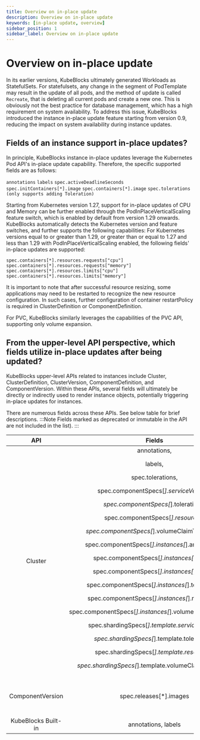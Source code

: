 ```yaml
---
title: Overview on in-place update
description: Overview on in-place update
keywords: [in-place update, overview]
sidebar_position: 1
sidebar_label: Overview on in-place update
---
```


# Overview on in-place update

In its earlier versions, KubeBlocks ultimately generated Workloads as StatefulSets. For statefulsets, any change in the segment of PodTemplate may result in the update of all pods, and  the method of update is called `Recreate`, that is deleting all current pods and create a new one. This is obviously not the best practice for database management, which has a high requirement on system availability.
To address this issue, KubeBlocks introduced the instance in-place update feature starting from version 0.9, reducing the impact on system availability during instance updates.

## Fields of an instance support in-place updates?
In principle, KubeBlocks instance in-place updates leverage the Kubernetes Pod API's in-place update capability. Therefore, the specific supported fields are as follows:

`annotations`
`labels`
`spec.activeDeadlineSeconds`
`spec.initContainers[*].image`
`spec.containers[*].image`
`spec.tolerations (only supports adding Toleration)`

Starting from Kubernetes version 1.27, support for in-place updates of CPU and Memory can be further enabled through the PodInPlaceVerticalScaling feature switch, which is enabled by default from version 1.29 onwards. KubeBlocks automatically detects the Kubernetes version and feature switches, and further supports the following capabilities:
For Kubernetes versions equal to or greater than 1.29, or greater than or equal to 1.27 and less than 1.29 with PodInPlaceVerticalScaling enabled, the following fields' in-place updates are supported:

`spec.containers[*].resources.requests["cpu"]`
`spec.containers[*].resources.requests["memory"]`
`spec.containers[*].resources.limits["cpu"]`
`spec.containers[*].resources.limits["memory"]`

It is important to note that after successful resource resizing, some applications may need to be restarted to recognize the new resource configuration. In such cases, further configuration of container restartPolicy is required in ClusterDefinition or ComponentDefinition.

For PVC, KubeBlocks similarly leverages the capabilities of the PVC API, supporting only volume expansion.

## From the upper-level API perspective, which fields utilize in-place updates after being updated?

KubeBlocks upper-level APIs related to instances include Cluster, ClusterDefinition, ClusterVersion, ComponentDefinition, and ComponentVersion. Within these APIs, several fields will ultimately be directly or indirectly used to render instance objects, potentially triggering in-place updates for instances.

There are numerous fields across these APIs. See below table for brief descriptions. :::Note 
Fields marked as deprecated or immutable in the API are not included in the list).
:::

| API |   Fields    |   Description  |
|:-----:|:-------:|:-----------:|
|Cluster| annotations, <p>labels, </p><p>spec.tolerations, </p><p>spec.componentSpecs[*].serviceVersion, </p><p>spec.componentSpecs[*].tolerations, </p><p>spec.componentSpecs[*].resources, </p><p>spec.componentSpecs[*].volumeClaimTemplates, </p><p>spec.componentSpecs[*].instances[*].annotations, </p><p>spec.componentSpecs[*].instances[*].labels, </p><p>spec.componentSpecs[*].instances[*].image, </p><p>spec.componentSpecs[*].instances[*].tolerations, </p><p>spec.componentSpecs[*].instances[*].resources, </p><p>spec.componentSpecs[*].instances[*].volumeClaimTemplates, </p><p>spec.shardingSpecs[*].template.serviceVersion, </p><p>spec.shardingSpecs[*].template.tolerations, </p><p>spec.shardingSpecs[*].template.resources, </p><p>spec.shardingSpecs[*].template.volumeClaimTemplates</p> | Resources related fields means: <p>requests["cpu"],</p><p>requests["memory"],</p><p>limits["cpu"],</p>limits["memory"] |
|   ComponentVersion  | spec.releases[*].images   | Whether in-place update is triggered depends on whether the corresponding image is changed.            |
| KubeBlocks Built-in |  annotations, labels |    |